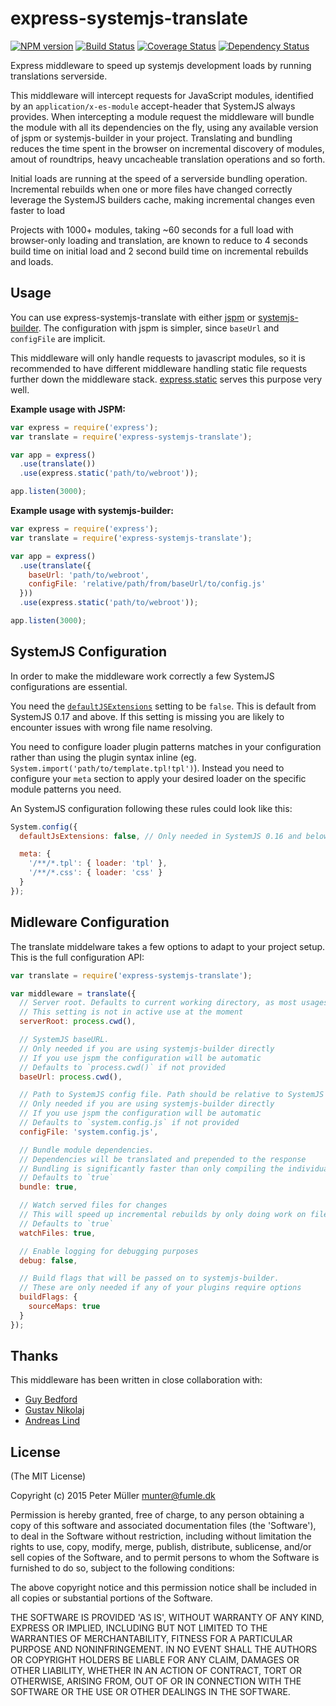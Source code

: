 express-systemjs-translate
==========================

[![NPM version](https://badge.fury.io/js/express-systemjs-translate.svg)](http://badge.fury.io/js/express-systemjs-translate)
[![Build Status](https://travis-ci.org/Munter/express-systemjs-translate.svg?branch=master)](https://travis-ci.org/Munter/express-systemjs-translate)
[![Coverage Status](https://img.shields.io/coveralls/Munter/express-systemjs-translate.svg)](https://coveralls.io/r/Munter/express-systemjs-translate?branch=master)
[![Dependency Status](https://david-dm.org/Munter/express-systemjs-translate.svg)](https://david-dm.org/Munter/express-systemjs-translate)

Express middleware to speed up systemjs development loads by running translations serverside.

This middleware will intercept requests for JavaScript modules, identified by an `application/x-es-module` accept-header that SystemJS always provides.
When intercepting a module request the middleware will bundle the module with all its dependencies on the fly, using any available version of jspm or systemjs-builder in your project. Translating and bundling reduces the time spent in the browser on incremental discovery of modules, amout of roundtrips, heavy uncacheable translation operations and so forth.

Initial loads are running at the speed of a serverside bundling operation. Incremental rebuilds when one or more files have changed correctly leverage the SystemJS builders cache, making incremental changes even faster to load

Projects with 1000+ modules, taking ~60 seconds for a full load with browser-only loading and translation, are known to reduce to 4 seconds build time on initial load and 2 second build time on incremental rebuilds and loads.


Usage
-----

You can use express-systemjs-translate with either [jspm](https://www.npmjs.com/package/jspm) or [systemjs-builder](https://www.npmjs.com/package/systemjs-builder). The configuration with jspm is simpler, since `baseUrl` and `configFile` are implicit.

This middleware will only handle requests to javascript modules, so it is recommended to have different middleware handling static file requests further down the middleware stack. [express.static](http://expressjs.com/en/starter/static-files.html) serves this purpose very well.

**Example usage with JSPM:**

```javascript
var express = require('express');
var translate = require('express-systemjs-translate');

var app = express()
  .use(translate())
  .use(express.static('path/to/webroot'));

app.listen(3000);
```

**Example usage with systemjs-builder:**

```javascript
var express = require('express');
var translate = require('express-systemjs-translate');

var app = express()
  .use(translate({
    baseUrl: 'path/to/webroot',
    configFile: 'relative/path/from/baseUrl/to/config.js'
  }))
  .use(express.static('path/to/webroot'));

app.listen(3000);
```

SystemJS Configuration
----------------------

In order to make the middleware work correctly a few SystemJS configurations are essential.

You need the [`defaultJSExtensions`](https://github.com/systemjs/systemjs/blob/master/docs/config-api.md#defaultjsextensions) setting to be `false`. This is default from SystemJS 0.17 and above. If this setting is missing you are likely to encounter issues with wrong file name resolving.

You need to configure loader plugin patterns matches in your configuration rather than using the plugin syntax inline (eg. `System.import('path/to/template.tpl!tpl')`). Instead you need to configure your `meta` section to apply your desired loader on the specific module patterns you need.

An SystemJS configuration following these rules could look like this:

```js
System.config({
  defaultJsExtensions: false, // Only needed in SystemJS 0.16 and below

  meta: {
    '/**/*.tpl': { loader: 'tpl' },
    '/**/*.css': { loader: 'css' }
  }
});
```

Midleware Configuration
-----------------------

The translate middelware takes a few options to adapt to your project setup. This is the full configuration API:

```js
var translate = require('express-systemjs-translate');

var middleware = translate({
  // Server root. Defaults to current working directory, as most usages will be through `npm start`
  // This setting is not in active use at the moment
  serverRoot: process.cwd(),

  // SystemJS baseURL.
  // Only needed if you are using systemjs-builder directly
  // If you use jspm the configuration will be automatic
  // Defaults to `process.cwd()` if not provided
  baseUrl: process.cwd(),

  // Path to SystemJS config file. Path should be relative to SystemJS baseURL.
  // Only needed if you are using systemjs-builder directly
  // If you use jspm the configuration will be automatic
  // Defaults to `system.config.js` if not provided
  configFile: 'system.config.js',

  // Bundle module dependencies.
  // Dependencies will be translated and prepended to the response
  // Bundling is significantly faster than only compiling the individual module
  // Defaults to `true`
  bundle: true,

  // Watch served files for changes
  // This will speed up incremental rebuilds by only doing work on files known to have changed
  // Defaults to `true`
  watchFiles: true,

  // Enable logging for debugging purposes
  debug: false,

  // Build flags that will be passed on to systemjs-builder.
  // These are only needed if any of your plugins require options
  buildFlags: {
    sourceMaps: true
  }
});
```

Thanks
------

This middleware has been written in close collaboration with:

- [Guy Bedford](https://github.com/guybedford)
- [Gustav Nikolaj](https://github.com/gustavnikolaj)
- [Andreas Lind](https://github.com/papandreou)


License
-------
(The MIT License)

Copyright (c) 2015 Peter Müller <munter@fumle.dk>

Permission is hereby granted, free of charge, to any person obtaining a copy of this software and associated documentation files (the 'Software'), to deal in the Software without restriction, including without limitation the rights to use, copy, modify, merge, publish, distribute, sublicense, and/or sell copies of the Software, and to permit persons to whom the Software is furnished to do so, subject to the following conditions:

The above copyright notice and this permission notice shall be included in all copies or substantial portions of the Software.

THE SOFTWARE IS PROVIDED 'AS IS', WITHOUT WARRANTY OF ANY KIND, EXPRESS OR IMPLIED, INCLUDING BUT NOT LIMITED TO THE WARRANTIES OF MERCHANTABILITY, FITNESS FOR A PARTICULAR PURPOSE AND NONINFRINGEMENT. IN NO EVENT SHALL THE AUTHORS OR COPYRIGHT HOLDERS BE LIABLE FOR ANY CLAIM, DAMAGES OR OTHER LIABILITY, WHETHER IN AN ACTION OF CONTRACT, TORT OR OTHERWISE, ARISING FROM, OUT OF OR IN CONNECTION WITH THE SOFTWARE OR THE USE OR OTHER DEALINGS IN THE SOFTWARE.
